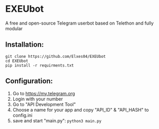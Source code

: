 ﻿# EXEUbot
A free and open-source Telegram userbot based on Telethon and fully modular

## Installation:

    git clone https://github.com/Elxes04/EXEUbot
    cd EXEUbot
    pip install -r requirments.txt

## Configuration:

 1. Go to https://my.telegram.org
 2. Login with your number
 3. Go to "API Development Tool"
 4. Choose a name for your app and copy "API_ID" & "API_HASH" to config.ini
 5. save and start "main.py": `python3 main.py`

